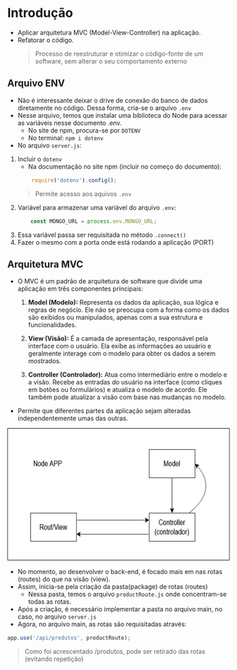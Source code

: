 # Introdução
- Aplicar arquitetura MVC (Model-View-Controller) na aplicação.
- Refatorar o código.
    > Processo de reestruturar e otimizar o código-fonte de um software, sem alterar o seu comportamento externo

## Arquivo ENV
- Não é interessante deixar o drive de conexão do banco de dados diretamente no código. Dessa forma, cria-se o arquivo `.env`
- Nesse arquivo, temos que instalar uma biblioteca do Node para acessar as variáveis nesse documento .env.
    - No site de npm, procura-se por `DOTENV`
    - No terminal: `npm i dotenv`
- No arquivo `server.js`:
1. Incluir o `dotenv`
    - Na documentação no site npm (incluir no começo do documento):
        ~~~javascript
         require('dotenv').config();
        ~~~
    > Permite acesso aos aquivos `.env`
2. Variável para armazenar uma variável do arquivo `.env`:
    ~~~javascript
        const MONGO_URL = process.env.MONGO_URL;
    ~~~
3. Essa variável passa ser requisitada no método `.connect()`
4. Fazer o mesmo com a porta onde está rodando a aplicação (PORT)

## Arquitetura MVC
- O MVC é um padrão de arquitetura de software que divide uma aplicação em três componentes principais:
    1. **Model (Modelo):** Representa os dados da aplicação, sua lógica e regras de negócio. Ele não se preocupa com a forma como os dados são exibidos ou manipulados, apenas com a sua estrutura e funcionalidades.

    2. **View (Visão):** É a camada de apresentação, responsável pela interface com o usuário. Ela exibe as informações ao usuário e geralmente interage com o modelo para obter os dados a serem mostrados.

    3. **Controller (Controlador):** Atua como intermediário entre o modelo e a visão. Recebe as entradas do usuário na interface (como cliques em botões ou formulários) e atualiza o modelo de acordo. Ele também pode atualizar a visão com base nas mudanças no modelo.
 
- Permite que diferentes partes da aplicação sejam alteradas independentemente umas das outras.

<img height="300" width="550" src="../img-estudo/mvc.png">

- No momento, ao desenvolver o back-end, é focado mais em nas rotas (routes) do que na visão (view).
- Assim, inicia-se pela criação da pasta(package) de rotas (routes)
    - Nessa pasta, temos o arquivo `productRoute.js` onde concentram-se todas as rotas.
- Após a criação, é necessário implementar a pasta no arquivo main, no caso, no arquivo `server.js`
- Agora, no arquivo main, as rotas são requisitadas através:
~~~javascript
app.use('/api/produtos', productRoute);
~~~
> Como foi acrescentado /produtos, pode ser retirado das rotas (evitando repetição)